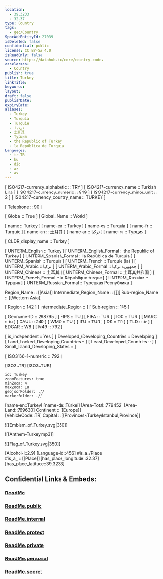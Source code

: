 ```yaml
---
location:
  - 39.3233
  - 32.37
type: Country
tags:
  - geo/Country
SpocWebEntityId: 27039
isDeleted: false
confidential: public
license: CC BY-SA 4.0
isReadOnly: false
source: https://datahub.io/core/country-codes
cssclasses:
  - Country
publish: true
title: Turkey
linkTitle:
keywords:
layout:
draft: false
publishDate:
expiryDate:
aliases:
  - Turkey
  - Turquía
  - Turquie
  - تركيا
  - 土耳其
  - Турция
  - the Republic of Turkey
  - la República de Turquía
Languages:
  - tr-TR
  - ku
  - diq
  - az
  - av
---
```



[	ISO4217-currency_alphabetic	 :: TRY ] 
[	ISO4217-currency_name	 :: Turkish Lira ] 
[	ISO4217-currency_numeric	 :: 949 ] 
[	ISO4217-currency_minor_unit	 :: 2 ] 
[	ISO4217-currency_country_name	 :: TURKEY ] 

[	Telephone	 :: 90 ] 

[	Global	 :: True ] 
[	Global_Name	 :: World ] 

[	name	 :: Turkey ] 
[	name-en	 :: Turkey ] 
[	name-es	 :: Turquía ] 
[	name-fr	 :: Turquie ] 
[	name-cn	 :: 土耳其 ] 
[	name-ar	 :: تركيا ] 
[	name-ru	 :: Турция ] 

[	CLDR_display_name	 :: Turkey ] 

[	UNTERM_English	 :: Turkey ] 
[	UNTERM_English_Formal	 :: the Republic of Turkey ] 
[	UNTERM_Spanish_Formal	 :: la República de Turquía ] 
[	UNTERM_Spanish	 :: Turquía ] 
[	UNTERM_French	 :: Turquie (la) ] 
[	UNTERM_Arabic	 :: تركيا ] 
[	UNTERM_Arabic_Formal	 :: جمهورية تركيا ] 
[	UNTERM_Chinese	 :: 土耳其 ] 
[	UNTERM_Chinese_Formal	 :: 土耳其共和国 ] 
[	UNTERM_French_Formal	 :: la République turque ] 
[	UNTERM_Russian	 :: Турция ] 
[	UNTERM_Russian_Formal	 :: Турецкая Республика ] 

Region_Name ::  [[Asia]] 
Intermediate_Region_Name ::  [[]] 
Sub-region_Name ::  [[Western Asia]] 

[	Region	 :: 142 ] 
[	Intermediate_Region	 ::  ] 
[	Sub-region	 :: 145 ] 

[	Geoname-ID	 :: 298795 ] 
[	FIPS	 :: TU ] 
[	FIFA	 :: TUR ] 
[	IOC	 :: TUR ] 
[	MARC	 :: tu ] 
[	GAUL	 :: 249 ] 
[	WMO	 :: TU ] 
[	ITU	 :: TUR ] 
[	DS	 :: TR ] 
[	TLD	 :: .tr ] 
[	EDGAR	 :: W8 ] 
[	M49	 :: 792 ] 

[	is_independent	 :: Yes ] 
[	Developed_/Developing_Countries	 :: Developing ] 
[	Land_Locked_Developing_Countries	 ::  ] 
[	Least_Developed_Countries	 ::  ] 
[	Small_Island_Developing_States	 ::  ] 

[	ISO3166-1-numeric	 :: 792 ] 



[ISO2::TR] 
[ISO3::TUR] 

```leaflet
id: Turkey
zoomFeatures: true 
minZoom: 4 
maxZoom: 18
geojsonFolder: .//
markerFolder: .//
```

[name-en::Turkey] 
[name-de::Türkei] 
[Area-Total::779452] 
[Area-Land::769630] 
Continent :: [[Europe]]  
[VehicleCode::TR] 
Capital :: [[Provinces~Turkey/Istanbul,Province]]  

![[Emblem_of_Turkey.svg|350]] 

![[Anthem-Turkey.mp3]] 

![[Flag_of_Turkey.svg|350]] 

[Alcohol-l::2.9] 
[Language-Id::456] 
#is_a_/Place  
#is_a_ :: [[Place]] 
[has_place_longitude::32.37] 
[has_place_latitude::39.3233] 


## Confidential Links & Embeds: 

### [ReadMe](/_Standards/Earth/Continent/Europe/Europe~East/Turkey/ReadMe.md) 

### [ReadMe.public](/_public/Earth/Continent/Europe/Europe~East/Turkey/ReadMe.public.md) 

### [ReadMe.internal](/_internal/Earth/Continent/Europe/Europe~East/Turkey/ReadMe.internal.md) 

### [ReadMe.protect](/_protect/Earth/Continent/Europe/Europe~East/Turkey/ReadMe.protect.md) 

### [ReadMe.private](/_private/Earth/Continent/Europe/Europe~East/Turkey/ReadMe.private.md) 

### [ReadMe.personal](/_personal/Earth/Continent/Europe/Europe~East/Turkey/ReadMe.personal.md) 

### [ReadMe.secret](/_secret/Earth/Continent/Europe/Europe~East/Turkey/ReadMe.secret.md)

